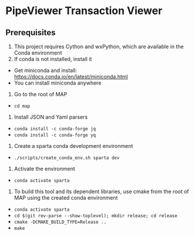 # PipeViewer Transaction Viewer

## Prerequisites

1. This project requires Cython and wxPython, which are available in the Conda environment
1. If conda is not installed, install it
  * Get miniconda and install: https://docs.conda.io/en/latest/miniconda.html
  * You can install miniconda anywhere
1. Go to the root of MAP
  * `cd map`
1. Install JSON and Yaml parsers
  * `conda install -c conda-forge jq`
  * `conda install -c conda-forge yq`
1. Create a sparta conda development environment
  * `./scripts/create_conda_env.sh sparta dev`
1. Activate the environment
  * `conda activate sparta`
1. To build this tool and its dependent libraries, use cmake from the root of MAP using the created conda environment
  * `conda activate sparta`
  * `cd $(git rev-parse --show-toplevel); mkdir release; cd release`
  * `cmake -DCMAKE_BUILD_TYPE=Release ..`
  * `make`
